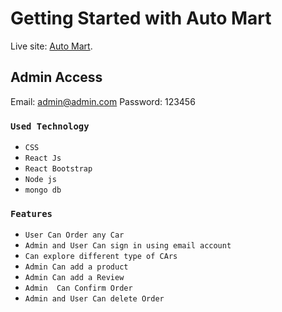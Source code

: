 # Getting Started with Auto Mart

Live site: [Auto Mart](https://auto-mart-d4a30.web.app/).

## Admin Access
Email: admin@admin.com
Password: 123456

### `Used Technology`


* `CSS`
* `React Js`
* `React Bootstrap`
* `Node js`
* `mongo db`

### `Features`

* `User Can Order any Car`
* `Admin and User Can sign in using email account`
* `Can explore different type of CArs`
* `Admin Can add a product`
* `Admin Can add a Review`
* `Admin  Can Confirm Order`
* `Admin and User Can delete Order`
